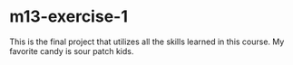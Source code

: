 # m13-exercise-1
This is the final project that utilizes all the skills learned in this course.
My favorite candy is sour patch kids.
